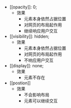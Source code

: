 - [[opacity]]: 0;
	- 效果
		- 元素本身依然占据位置
		- 对网页的布局起作用
		- 继续响应用户交互
- [[visibility]]: hidden;
	- 效果
		- 元素本身依然占据位置
		- 对网页的布局起作用
		- 不响应用户交互
- [[display]]: none;
	- 效果
		- 元素不存在
- [[postion]]
	- 效果
		- 不会影响布局
		- 元素可以继续交互
